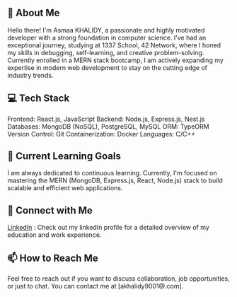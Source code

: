 
## 🚀 About Me

Hello there! I'm Asmaa KHALIDY, a passionate and highly motivated developer with a strong foundation in computer science. I've had an exceptional journey, studying at 1337 School, 42 Network, where I honed my skills in debugging, self-learning, and creative problem-solving. Currently enrolled in a MERN stack bootcamp, I am actively expanding my expertise in modern web development to stay on the cutting edge of industry trends.

## 💻 Tech Stack

Frontend: React.js, JavaScript
Backend: Node.js, Express.js, Nest.js
Databases: MongoDB (NoSQL), PostgreSQL, MySQL
ORM: TypeORM
Version Control: Git
Containerization: Docker
Languages: C/C++

## 🌱 Current Learning Goals

I am always dedicated to continuous learning. Currently, I'm focused on mastering the MERN (MongoDB, Express.js, React, Node.js) stack to build scalable and efficient web applications.

## 🤝 Connect with Me

[LinkedIn](https://www.linkedin.com/in/asmaa-khalidy) : 
Check out my linkedIn profile for a detailed overview of my education and work experience.

## 📫 How to Reach Me

Feel free to reach out if you want to discuss collaboration, job opportunities, or just to chat. You can contact me at [akhalidy9001@.com].

